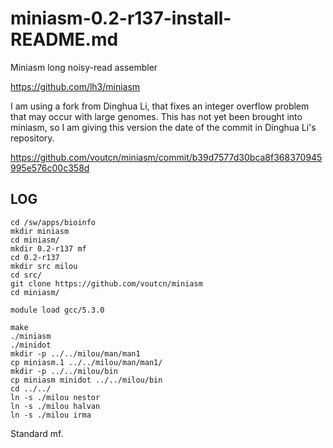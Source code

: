miniasm-0.2-r137-install-README.md
==================================

Miniasm long noisy-read assembler

<https://github.com/lh3/miniasm>

I am using a fork from Dinghua Li, that fixes an integer overflow problem that
may occur with large genomes.  This has not yet been brought into miniasm, so I
am giving this version the date of the commit in Dinghua Li's repository.

<https://github.com/voutcn/miniasm/commit/b39d7577d30bca8f368370945995e576c00c358d>


LOG
---

    cd /sw/apps/bioinfo
    mkdir miniasm
    cd miniasm/
    mkdir 0.2-r137 mf
    cd 0.2-r137
    mkdir src milou
    cd src/
    git clone https://github.com/voutcn/miniasm
    cd miniasm/

    module load gcc/5.3.0

    make
    ./miniasm
    ./minidot
    mkdir -p ../../milou/man/man1
    cp miniasm.1 ../../milou/man/man1/
    mkdir -p ../../milou/bin
    cp miniasm minidot ../../milou/bin
    cd ../../
    ln -s ./milou nestor
    ln -s ./milou halvan
    ln -s ./milou irma


Standard mf.


